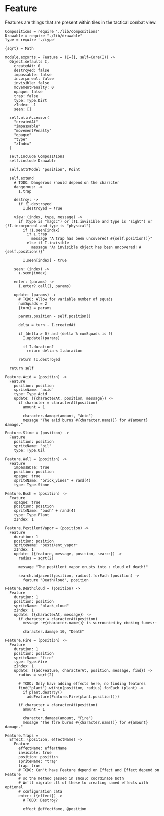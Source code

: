 Feature
=======

Features are things that are present within tiles in the tactical combat view.

    Compositions = require "./lib/compositions"
    Drawable = require "./lib/drawable"
    Type = require "./type"

    {sqrt} = Math

    module.exports = Feature = (I={}, self=Core(I)) ->
      Object.defaults I,
        createdAt: 0
        destroyed: false
        impassable: false
        incorporeal: false
        invisible: false
        movementPenalty: 0
        opaque: false
        trap: false
        type: Type.Dirt
        zIndex: -1
        seen: []

      self.attrAccessor(
        "createdAt"
        "impassable"
        "movementPenalty"
        "opaque"
        "type"
        "zIndex"
      )

      self.include Compositions
      self.include Drawable

      self.attrModel "position", Point

      self.extend
        # TODO: Dangerous should depend on the character
        dangerous: ->
          I.trap

        destroy: ->
          if !I.destroyed
            I.destroyed = true

        view: (index, type, message) ->
          if (type is "magic") or (!I.invisible and type is "sight") or (!I.incorporeal and type is "physical")
            if !I.seen[index]
              if I.trap
                message "A trap has been uncovered! #{self.position()}"
              else if I.invisible
                message "An invisible object has been uncovered! #{self.position()}"

            I.seen[index] = true

        seen: (index) ->
          I.seen[index]

        enter: (params) ->
          I.enter?.call(I, params)

        update: (params) ->
          # TODO: Allow for variable number of squads
          numSquads = 2
          {turn} = params

          params.position = self.position()

          delta = turn - I.createdAt

          if (delta > 0) and (delta % numSquads is 0)
            I.update?(params)

            if I.duration?
              return delta < I.duration

          return !I.destroyed

      return self

    Feature.Acid = (position) ->
      Feature
        position: position
        spriteName: "acid"
        type: Type.Acid
        update: ({characterAt, position, message}) ->
          if character = characterAt(position)
            amount = 1

            character.damage(amount, "Acid")
            message "The acid burns #{character.name()} for #{amount} damage."

    Feature.Slime = (position) ->
      Feature
        position: position
        spriteName: "oil"
        type: Type.Oil

    Feature.Wall = (position) ->
      Feature
        impassable: true
        position: position
        opaque: true
        spriteName: "brick_vines" + rand(4)
        type: Type.Stone

    Feature.Bush = (position) ->
      Feature
        opaque: true
        position: position
        spriteName: "bush" + rand(4)
        type: Type.Plant
        zIndex: 1

    Feature.PestilentVapor = (position) ->
      Feature
        duration: 1
        position: position
        spriteName: "pestilent_vapor"
        zIndex: 1
        update: ({feature, message, position, search}) ->
          radius = sqrt(2)

          message "The pestilent vapor erupts into a cloud of death!"

          search.adjacent(position, radius).forEach (position) ->
            feature "DeathCloud", position

    Feature.DeathCloud = (position) ->
      Feature
        duration: 1
        position: position
        spriteName: "black_cloud"
        zIndex: 1
        update: ({characterAt, message}) ->
          if character = characterAt(position)
            message "#{character.name()} is surrounded by choking fumes!"

            character.damage 10, "Death"

    Feature.Fire = (position) ->
      Feature
        duration: 1
        position: position
        spriteName: "fire"
        type: Type.Fire
        zIndex: 1
        update: ({addFeature, characterAt, position, message, find}) ->
          radius = sqrt(2)

          # TODO: Only have adding effects here, no finding features
          find("plant").within(position, radius).forEach (plant) ->
            if plant.destroy()
              addFeature(Feature.Fire(plant.position()))

          if character = characterAt(position)
            amount = 1

            character.damage(amount, "Fire")
            message "The fire burns #{character.name()} for #{amount} damage."

    Feature.Traps =
      Effect: (position, effectName) ->
        Feature
          effectName: effectName
          invisible: true
          position: position
          spriteName: "trap"
          trap: true
          # TODO: Can't have Feature depend on Effect and Effect depend on Feature
          # so the method passed in should coordinate both
          # We'll migrate all of these to creating named effects with optional
          # configuration data
          enter: ({effect}) ->
            # TODO: Destroy?

            effect @effectName, @position
